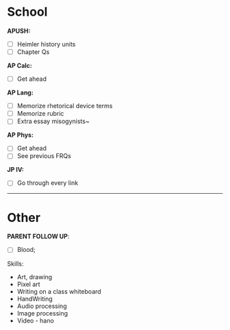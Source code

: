 # School
**APUSH:**
- [ ] Heimler history units
- [ ] Chapter Qs

**AP Calc:**
- [ ] Get ahead

**AP Lang:**
- [ ] Memorize rhetorical device terms
- [ ] Memorize rubric
- [ ] Extra essay misogynists~

**AP Phys:**
- [ ] Get ahead
- [ ] See previous FRQs

**JP IV:**
- [ ] Go through every link

---
# Other
**PARENT FOLLOW UP**:
- [ ] Blood;

Skills:
- Art, drawing
- Pixel art
- Writing on a class whiteboard
- HandWriting
- Audio processing
- Image processing
- Video - hano
